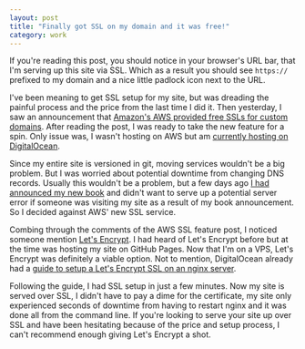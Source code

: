 ```yaml
---
layout: post
title: "Finally got SSL on my domain and it was free!"
category: work
---
```


If you're reading this post, you should notice in your browser's URL bar, that I'm serving up this site via SSL. Which as a result you should see `https://` prefixed to my domain and a nice little padlock icon next to the URL.

I've been meaning to get SSL setup for my site, but was dreading the painful process and the price from the last time I did it. Then yesterday, I saw an announcement that [Amazon's AWS provided free SSLs for custom domains](https://aws.amazon.com/blogs/aws/new-aws-certificate-manager-deploy-ssltls-based-apps-on-aws/). After reading the post, I was ready to take the new feature for a spin. Only issue was, I wasn't hosting on AWS but am [currently hosting on DigitalOcean](https://m.do.co/c/af0ae1cd97ec). 

Since my entire site is versioned in git, moving services wouldn't be a big problem. But I was worried about potential downtime from changing DNS records. Usually this wouldn't be a problem, but a few days ago [I had announced my new book]({{site.url}}/writing-first-book) and didn't want to serve up a potential server error if someone was visiting my site as a result of my book announcement. So I decided against AWS' new SSL service.

Combing through the comments of the AWS SSL feature post, I noticed someone mention [Let's Encrypt](https://letsencrypt.org). I had heard of Let's Encrypt before but at the time was hosting my site on GitHub Pages. Now that I'm on a VPS, Let's Encrypt was definitely a viable option. Not to mention, DigitalOcean already had a [guide to setup a Let's Encrypt SSL on an nginx server](https://www.digitalocean.com/community/tutorials/how-to-secure-nginx-with-let-s-encrypt-on-ubuntu-14-04).

Following the guide, I had SSL setup in just a few minutes. Now my site is served over SSL, I didn't have to pay a dime for the certificate, my site only experienced seconds of downtime from having to restart nginx and it was done all from the command line. If you're looking to serve your site up over SSL and have been hesitating because of the price and setup process, I can't recommend enough giving Let's Encrypt a shot.
